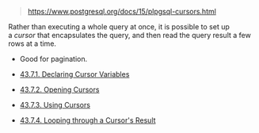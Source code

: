 >https://www.postgresql.org/docs/15/plpgsql-cursors.html

Rather than executing a whole query at once, it is possible to set up a _cursor_ that encapsulates the query, and then read the query result a few rows at a time.

- Good for pagination.

- [43.7.1. Declaring Cursor Variables](https://www.postgresql.org/docs/15/plpgsql-cursors.html#PLPGSQL-CURSOR-DECLARATIONS)
- [43.7.2. Opening Cursors](https://www.postgresql.org/docs/15/plpgsql-cursors.html#PLPGSQL-CURSOR-OPENING)
- [43.7.3. Using Cursors](https://www.postgresql.org/docs/15/plpgsql-cursors.html#PLPGSQL-CURSOR-USING)
- [43.7.4. Looping through a Cursor's Result](https://www.postgresql.org/docs/15/plpgsql-cursors.html#PLPGSQL-CURSOR-FOR-LOOP)